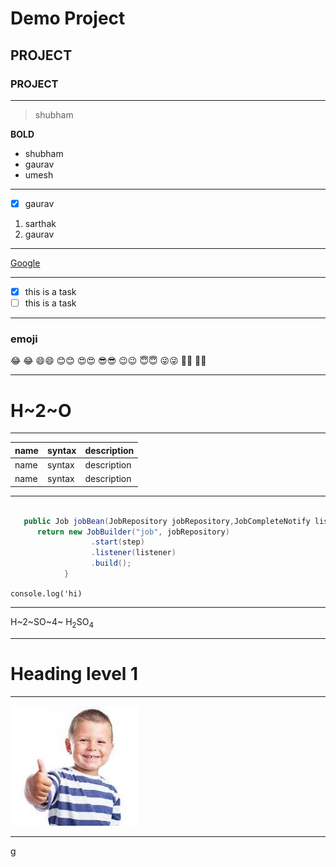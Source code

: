 # Demo Project

## PROJECT

### PROJECT

---

> shubham

**BOLD**

- shubham
- gaurav
- umesh

---

- [x] gaurav

1. sarthak
1. gaurav

---

[Google](https://google.com/)

---

- [x] this is a task
- [ ] this is a task

---

### emoji

:joy: :joy:
:smile::smile:
:blush::blush:
:heart_eyes::heart_eyes:
:sunglasses::sunglasses:
:wink::wink:
:innocent::innocent:
:stuck_out_tongue_winking_eye::stuck_out_tongue_winking_eye:
:rofl::rofl:
:partying_face::partying_face:

---

# H~2~O

---

| name | syntax | description |
| ---- | ------ | ----------- |
| name | syntax | description |
| name | syntax | description |

---

```java

   public Job jobBean(JobRepository jobRepository,JobCompleteNotify listener,Step step) {
      return new JobBuilder("job", jobRepository)
    			  .start(step)
    			  .listener(listener)
    			  .build();
            }
```

`console.log('hi)`

---

H~2~SO~4~
H<sub>2</sub>SO<sub>4</sub>

---

<h1>Heading level 1</h1>

---

![happy image](/happy.jpeg)

---
g